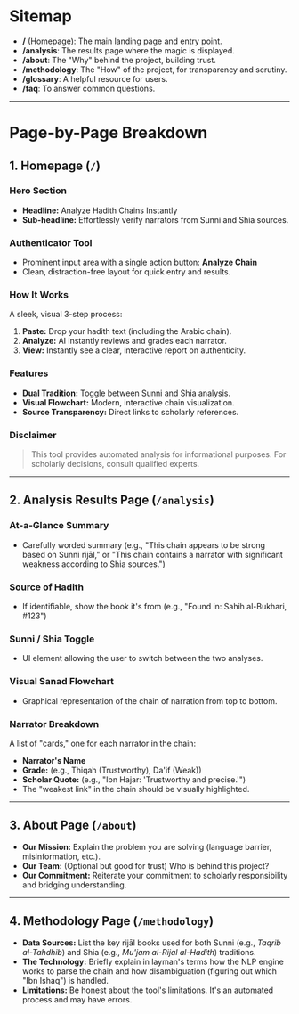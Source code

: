 # Sitemap

- **/** (Homepage): The main landing page and entry point.
- **/analysis**: The results page where the magic is displayed.
- **/about**: The "Why" behind the project, building trust.
- **/methodology**: The "How" of the project, for transparency and scrutiny.
- **/glossary**: A helpful resource for users.
- **/faq**: To answer common questions.

---

# Page-by-Page Breakdown
## 1. Homepage (`/`)

### Hero Section

- **Headline:** Analyze Hadith Chains Instantly
- **Sub-headline:** Effortlessly verify narrators from Sunni and Shia sources.

### Authenticator Tool

- Prominent input area with a single action button: **Analyze Chain**
- Clean, distraction-free layout for quick entry and results.

### How It Works

A sleek, visual 3-step process:

1. **Paste:** Drop your hadith text (including the Arabic chain).
2. **Analyze:** AI instantly reviews and grades each narrator.
3. **View:** Instantly see a clear, interactive report on authenticity.

### Features

- **Dual Tradition:** Toggle between Sunni and Shia analysis.
- **Visual Flowchart:** Modern, interactive chain visualization.
- **Source Transparency:** Direct links to scholarly references.

### Disclaimer

> This tool provides automated analysis for informational purposes. For scholarly decisions, consult qualified experts.

---

## 2. Analysis Results Page (`/analysis`)

### At-a-Glance Summary

- Carefully worded summary (e.g., "This chain appears to be strong based on Sunni rijāl," or "This chain contains a narrator with significant weakness according to Shia sources.")

### Source of Hadith

- If identifiable, show the book it's from (e.g., "Found in: Sahih al-Bukhari, #123")

### Sunni / Shia Toggle

- UI element allowing the user to switch between the two analyses.

### Visual Sanad Flowchart

- Graphical representation of the chain of narration from top to bottom.

### Narrator Breakdown

A list of "cards," one for each narrator in the chain:

- **Narrator's Name**
- **Grade:** (e.g., Thiqah (Trustworthy), Da'if (Weak))
- **Scholar Quote:** (e.g., "Ibn Hajar: 'Trustworthy and precise.'")
- The "weakest link" in the chain should be visually highlighted.

---

## 3. About Page (`/about`)

- **Our Mission:** Explain the problem you are solving (language barrier, misinformation, etc.).
- **Our Team:** (Optional but good for trust) Who is behind this project?
- **Our Commitment:** Reiterate your commitment to scholarly responsibility and bridging understanding.

---

## 4. Methodology Page (`/methodology`)

- **Data Sources:** List the key rijāl books used for both Sunni (e.g., _Taqrib al-Tahdhib_) and Shia (e.g., _Mu'jam al-Rijal al-Hadith_) traditions.
- **The Technology:** Briefly explain in layman's terms how the NLP engine works to parse the chain and how disambiguation (figuring out which "Ibn Ishaq") is handled.
- **Limitations:** Be honest about the tool's limitations. It's an automated process and may have errors.
